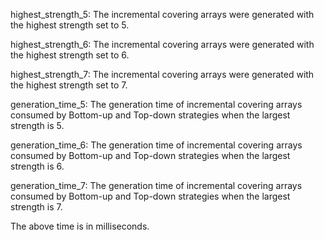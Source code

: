 highest_strength_5: The incremental covering arrays were generated with the highest strength set to 5.

highest_strength_6: The  incremental  covering arrays were generated with the highest strength set to 6.

highest_strength_7: The incremental covering arrays were generated with the highest strength set to 7.

generation_time_5: The generation time  of incremental covering arrays consumed by Bottom-up and Top-down strategies  when the largest strength is 5. 

generation_time_6: The generation time  of incremental covering arrays consumed by Bottom-up and Top-down strategies  when the largest strength is 6. 

generation_time_7: The generation time  of incremental covering arrays consumed by Bottom-up and Top-down strategies  when the largest strength is 7. 

The above time is in milliseconds.
